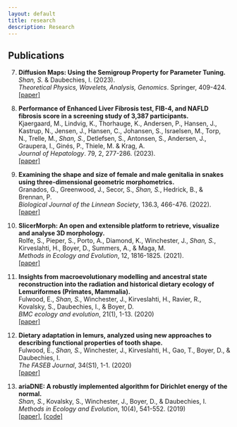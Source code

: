 ```yaml
---
layout: default
title: research
description: Research
---
```

## Publications

7. **Diffusion Maps: Using the Semigroup Property for Parameter Tuning.**  <br />
*Shan, S.* & Daubechies, I. (2023).  <br />
*Theoretical Physics, Wavelets, Analysis, Genomics*. Springer, 409-424.  <br />
[[paper]](https://arxiv.org/abs/2203.02867) <br />

6. **Performance of Enhanced Liver Fibrosis test, FIB-4, and NAFLD fibrosis score in a screening study of 3,387 participants.**  <br />
Kjaergaard, M., Lindvig, K., Thorhauge, K., Andersen, P., Hansen, J., Kastrup, N., Jensen, J., Hansen, C., Johansen, S., Israelsen, M., Torp, N., Trelle, M., *Shan, S.*, Detlefsen, S., Antonsen, S., Andersen, J., Graupera, I., Ginés, P., Thiele, M. & Krag, A.  <br />
*Journal of Hepatology*. 79, 2, 277-286. (2023).  <br />
[[paper]](https://pubmed.ncbi.nlm.nih.gov/37088311/)  <br />

5. **Examining the shape and size of female and male genitalia in snakes using three-dimensional geometric morphometrics.** <br />
Granados, G., Greenwood, J., Secor, S., *Shan, S.*, Hedrick, B., & Brennan, P. <br />
*Biological Journal of the Linnean Society*, 136.3, 466-476. (2022). <br />
[[paper]](https://academic.oup.com/biolinnean/article/136/3/466/6590757) <br />

4. **SlicerMorph: An open and extensible platform to retrieve, visualize and analyse 3D morphology.** <br />
Rolfe, S., Pieper, S., Porto, A., Diamond, K., Winchester, J., *Shan, S.*, Kirveslahti, H., Boyer, D., Summers, A., & Maga, M. <br />
*Methods in Ecology and Evolution*, 12, 1816-1825. (2021). <br />
[[paper]](https://besjournals.onlinelibrary.wiley.com/doi/10.1111/2041-210X.13669)

3. **Insights from macroevolutionary modelling and ancestral state reconstruction into the radiation and historical dietary ecology of Lemuriformes (Primates, Mammalia).** <br />
Fulwood, E., *Shan, S.*, Winchester, J., Kirveslahti, H., Ravier, R., Kovalsky, S., Daubechies, I., & Boyer, D.<br />
*BMC ecology and evolution*, 21(1), 1-13. (2020) <br />
[[paper]](https://bmcecolevol.biomedcentral.com/articles/10.1186/s12862-021-01793-x)

2. **Dietary adaptation in lemurs, analyzed using new approaches to describing functional properties of tooth shape.** <br />
Fulwood, E., *Shan, S.*, Winchester, J., Kirveslahti, H., Gao, T., Boyer, D., & Daubechies, I. <br />
*The FASEB Journal*, 34(S1), 1-1. (2020) <br />
[[paper]](https://faseb.onlinelibrary.wiley.com/doi/abs/10.1096/fasebj.2020.34.s1.03161) <br />

1. **ariaDNE: A robustly implemented algorithm for Dirichlet energy of the normal.** <br />
*Shan, S.*, Kovalsky, S., Winchester, J., Boyer, D., & Daubechies, I. <br />
*Methods in Ecology and Evolution*, 10(4), 541-552. (2019) <br />
[[paper]](https://besjournals.onlinelibrary.wiley.com/doi/10.1111/2041-210X.13148), [[code]](/articles/ariadne.html) <br />

<br />
<br />
<br />
<br />
<br />


